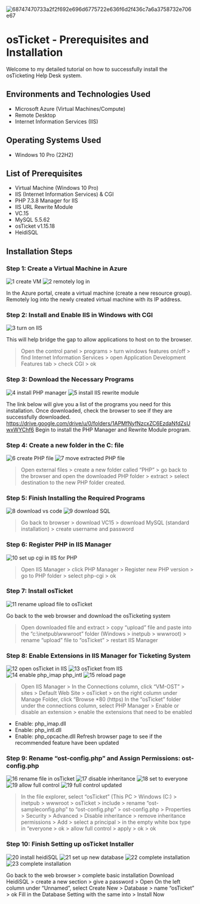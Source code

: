 ![68747470733a2f2f692e696d6775722e636f6d2f436c7a6a3758732e706e67](https://github.com/user-attachments/assets/7a6cd4ef-0ab5-4609-80b8-b0377f3bbafd)


# osTicket - Prerequisites and Installation

Welcome to my detailed tutorial on how to successfully install the osTicketing Help Desk system.

## Environments and Technologies Used 

* Microsoft Azure (Virtual Machines/Compute)
* Remote Desktop
* Internet Information Services (IIS)

## Operating Systems Used

* Windows 10 Pro (22H2)

## List of Prerequisites

* Virtual Machine (Windows 10 Pro)
* IIS (Internet Information Services) & CGI
* PHP 7.3.8 Manager for IIS
* IIS URL Rewrite Module
* VC.15
* MySQL 5.5.62
* osTicket v1.15.18
* HeidiSQL

## Installation Steps 
### Step 1: Create a Virtual Machine in Azure
![1  create VM](https://github.com/user-attachments/assets/fcb09ff2-9cdd-45be-9b9e-850a33164aaa)
![2  remotely log in](https://github.com/user-attachments/assets/6ff5af90-b1ab-4777-a27e-041ad99b0690)

In the Azure portal, create a virtual machine (create a new resource group).
Remotely log into the newly created virtual machine with its IP address. 

### Step 2: Install and Enable IIS in Windows with CGI
![3  turn on IIS](https://github.com/user-attachments/assets/88b6946e-4b4a-43a5-9168-a97e3adcf3b6)

This will help bridge the gap to allow applications to host on to the browser. 
> Open the control panel > programs > turn windows features on/off > find Internet Information Services > open Application Development Features tab > check CGI > ok

### Step 3: Download the Necessary Programs 
![4  install PHP manager](https://github.com/user-attachments/assets/176d901d-1b46-4b9b-abee-392a88d28056)
![5  install IIS rewrite module](https://github.com/user-attachments/assets/826154a8-3e8c-40b4-9fc7-b210f29e41b6)

The link below will give you a list of the programs you need for this installation. Once downloaded, check the browser to see if they are successfully downloaded. 
https://drive.google.com/drive/u/0/folders/1APMfNyfNzcxZC6EzdaNfdZsUwxWYChf6 
Begin to install the PHP Manager and Rewrite Module program.

### Step 4: Create a new folder in the C: file
![6  create PHP file](https://github.com/user-attachments/assets/660bf91c-83cf-408b-a8da-08eb5af6dd4f)
![7  move extracted PHP file](https://github.com/user-attachments/assets/ad35fc63-885f-4ab3-a8e7-75b359362079)

> Open external files > create a new folder called “PHP” > go back to the browser and open the downloaded PHP folder > extract > select destination to the new PHP folder created.

### Step 5: Finish Installing the Required Programs 
![8  download vs code](https://github.com/user-attachments/assets/6bdd411a-04a8-4c2b-8232-279f8ae8eec2)
![9  download SQL](https://github.com/user-attachments/assets/22fb70e3-2db4-4006-b8ec-11809edb0a53)

> Go back to browser > download VC15 > download MySQL (standard installation) > create username and password

### Step 6: Register PHP in IIS Manager
![10  set up cgi in IIS for PHP](https://github.com/user-attachments/assets/e7d0436b-ef5f-412e-bdb9-666a26ac000f)

> Open IIS Manager > click PHP Manager > Register new PHP version > go to PHP folder > select php-cgi > ok

### Step 7: Install osTicket
![11  rename upload file to osTicket](https://github.com/user-attachments/assets/f86e10f4-d4e8-4301-99b8-41b3803dd8cf)

Go back to the web browser and download the osTicketing system 
> Open downloaded file and extract > copy “upload” file and paste into the “c:\inetpub\wwwroot” folder (Windows > inetpub > wwwroot) > rename “upload” file to “osTicket” > restart IIS Manager

### Step 8: Enable Extensions in IIS Manager for Ticketing System
![12  open osTicket in IIS](https://github.com/user-attachments/assets/1ae3c6d3-3463-4743-ac13-88987218b535)
![13  osTicket from IIS](https://github.com/user-attachments/assets/19f94f25-ae2d-49d7-9714-b8a18648e576)
![14  enable php_imap   php_intl](https://github.com/user-attachments/assets/60dff2b7-08e5-43a6-9b94-c2c3f8a1af9e)
![15  reload page](https://github.com/user-attachments/assets/5684b4d3-4d12-4aff-ba9e-18f8b7c03c3c)

> Open IIS Manager > In the Connections column, click “VM-OST” > sites > Default Web Site > osTicket > on the right column under Manage Folder, click “Browse *80 (https)
 In the “osTicket” folder under the connections column, select PHP Manager > Enable or disable an extension > enable the extensions that need to be enabled  
- Enable: php_imap.dll	
- Enable: php_intl.dll
- Enable: php_opcache.dll
Refresh browser page to see if the recommended feature have been updated

### Step 9: Rename “ost-config.php” and Assign Permissions: ost-config.php
![16  rename file in osTicket](https://github.com/user-attachments/assets/df433fa5-9349-424c-921b-89ccdc6965f8)
![17  disable inheritance](https://github.com/user-attachments/assets/e3432f5b-f413-463d-9596-9bec9c5ad652)
![18  set to everyone](https://github.com/user-attachments/assets/b824f335-db2a-4668-81af-83a4570a8627)
![19  allow full control](https://github.com/user-attachments/assets/951fd266-7e73-4b01-9b1e-c72caf60c485)
![19  full control updated](https://github.com/user-attachments/assets/b3232287-1460-45fc-90d3-109379117e91)

> In the file explorer, select “osTicket” (This PC > Windows (C:) > inetpub > wwwroot > osTicket > include > rename “ost-sampleconfig.php” to  “ost-config.php” > ost-config.php > Properties > Security > Advanced > Disable inheritance > remove inheritance permissions > Add > select a principal > in the empty white box type in “everyone > ok > allow full control > apply > ok > ok

### Step 10: Finish Setting up osTicket Installer
![20  install heidiSQL](https://github.com/user-attachments/assets/9a7b091b-4149-44ff-98d4-265ed6ec79b0)
![21  set up new database](https://github.com/user-attachments/assets/0edcf438-e7b5-40a5-ab68-ed2c38349486)
![22  complete installation](https://github.com/user-attachments/assets/4d11ec76-fec9-4ba3-baee-e90d51acf6ae)
![23  complete installation](https://github.com/user-attachments/assets/7734894c-9d54-467f-966f-99f94bcee053)

Go back to the web browser > complete basic installation 
Download HeidiSQL > create a new section > give a password > Open 
On the left column under “Unnamed”, select Create New > Database > name “osTicket” > ok
Fill in the Database Setting with the same into > Install Now














